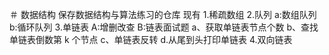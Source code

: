 ＃ 数据结构
保存数据结构与算法练习的仓库
现有
1.稀疏数组
2.队列
  a:数组队列
  b:循环队列
3.单链表
  A:增删改查
  B:链表面试题
    a、获取单链表节点个数
    b、查找单链表倒数第 k 个节点
    c、单链表反转
    d.从尾到头打印单链表
 4.双向链表   
